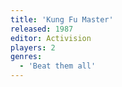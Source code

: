 ```yaml
---
title: 'Kung Fu Master'
released: 1987
editor: Activision
players: 2
genres:
  - 'Beat them all'
---
```

